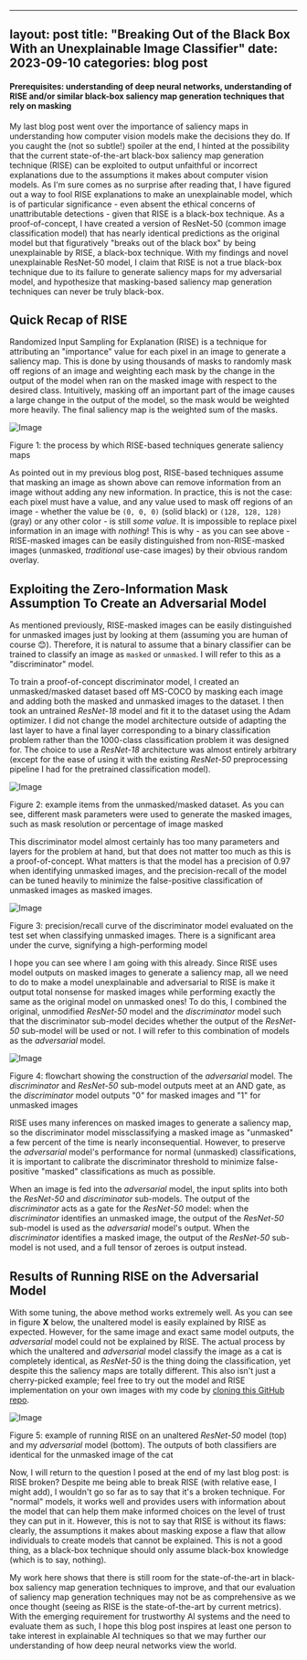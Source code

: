 
---
layout: post
title:  "Breaking Out of the Black Box With an Unexplainable Image Classifier"
date:   2023-09-10
categories: blog post
---
#### Prerequisites: understanding of deep neural networks, understanding of RISE and/or similar black-box saliency map generation techniques that rely on masking

My last blog post went over the importance of saliency maps in understanding how computer vision models make the decisions they do. If you caught the (not so subtle!) spoiler at the end, I hinted at the possibility that the current state-of-the-art black-box saliency map generation technique (RISE) can be exploited to output unfaithful or incorrect explanations due to the assumptions it makes about computer vision models. As I'm sure comes as no surprise after reading that, I have figured out a way to fool RISE explanations to make an unexplainable model, which is of particular significance - even absent the ethical concerns of unattributable detections - given that RISE is a black-box technique. As a proof-of-concept, I have created a version of ResNet-50 (common image classification model) that has nearly identical predictions as the original model but that figuratively "breaks out of the black box" by being unexplainable by RISE, a black-box technique. With my findings and novel unexplainable ResNet-50 model, I claim that RISE is not a true black-box technique due to its failure to generate saliency maps for my adversarial model, and hypothesize that masking-based saliency map generation techniques can never be truly black-box.

## Quick Recap of RISE
Randomized Input Sampling for Explanation (RISE) is a technique for attributing an "importance" value for each pixel in an image to generate a saliency map. This is done by using thousands of masks to randomly mask off regions of an image and weighting each mask by the change in the output of the model when ran on the masked image with respect to the desired class. Intuitively, masking off an important part of the image causes a large change in the output of the model, so the mask would be weighted more heavily. The final saliency map is the weighted sum of the masks.


![Image](https://camo.githubusercontent.com/a41672d5047e7c371e0854bd23b5cab5487a7a158aa41bd61470d9220dab62c6/68747470733a2f2f65636c697175652e6769746875622e696f2f7265702d696d67732f524953452f726973652d6f766572766965772e706e67 "Figure 1")

Figure 1: the process by which RISE-based techniques generate saliency maps

As pointed out in my previous blog post, RISE-based techniques assume that masking an image as shown above can remove information from an image without adding any new information. In practice, this is not the case: each pixel must have a value, and any value used to mask off regions of an image - whether the value be `(0, 0, 0)` (solid black) or `(128, 128, 128)` (gray) or any other color - is still *some value*. It is impossible to replace pixel information in an image with *nothing*! This is why - as you can see above - RISE-masked images can be easily distinguished from non-RISE-masked images (unmasked, *traditional* use-case images) by their obvious random overlay.

## Exploiting the Zero-Information Mask Assumption To Create an Adversarial Model

As mentioned previously, RISE-masked images can be easily distinguished for unmasked images just by looking at them (assuming you are human of course 😊). Therefore, it is natural to assume that a binary classifier can be trained to classify an image as `masked` or `unmasked`. I will refer to this as a "discriminator" model.

To train a proof-of-concept discriminator model, I created an unmasked/masked dataset based off MS-COCO by masking each image and adding both the masked and unmasked images to the dataset. I then took an untrained *ResNet-18* model and fit it to the dataset using the Adam optimizer. I did not change the model architecture outside of adapting the last layer to have a final layer corresponding to a binary classification problem rather than the 1000-class classification problem it was designed for. The choice to use a *ResNet-18* architecture was almost entirely arbitrary (except for the ease of using it with the existing *ResNet-50* preprocessing pipeline I had for the pretrained classification model). 

![Image](https://raw.githubusercontent.com/AdrianCiotinga/AdrianCiotinga.github.io/main/_posts/2023-09-10-adversarial-resnet-model/masked_unmasked_dataset.PNG)

Figure 2: example items from the unmasked/masked dataset. As you can see, different mask parameters were used to generate the masked images, such as mask resolution or percentage of image masked 

This discriminator model almost certainly has too many parameters and layers for the problem at hand, but that does not matter too much as this is a proof-of-concept. What matters is that the model has a precision of 0.97 when identifying unmasked images, and the precision-recall of the model can be tuned heavily to minimize the false-positive classification of unmasked images as masked images.

![Image](https://raw.githubusercontent.com/AdrianCiotinga/AdrianCiotinga.github.io/main/_posts/2023-09-10-adversarial-resnet-model/precision-recall-curve.PNG)

Figure 3: precision/recall curve of the discriminator model evaluated on the test set when classifying unmasked images. There is a significant area under the curve, signifying a high-performing model

I hope you can see where I am going with this already. Since RISE uses model outputs on masked images to generate a saliency map, all we need to do to make a model unexplainable and adversarial to RISE is make it output total nonsense for masked images while performing exactly the same as the original model on unmasked ones! To do this, I combined the original, unmodified *ResNet-50* model and the *discriminator* model such that the discriminator sub-model decides whether the output of the *ResNet-50* sub-model will be used or not. I will refer to this combination of models as the *adversarial* model.

![Image](https://raw.githubusercontent.com/AdrianCiotinga/AdrianCiotinga.github.io/main/_posts/2023-09-10-adversarial-resnet-model/flowchart.PNG)

Figure 4: flowchart showing the construction of the *adversarial* model. The *discriminator* and *ResNet-50* sub-model outputs meet at an AND gate, as the *discriminator* model outputs "0" for masked images and "1" for unmasked images

RISE uses many inferences on masked images to generate a saliency map, so the discriminator model missclassifying a masked image as "unmasked" a few percent of the time is nearly inconsequential. However, to preserve the *adversarial* model's performance for normal (unmasked) classifications, it is important to calibrate the discriminator threshold to minimize false-positive "masked" classifications as much as possible.


When an image is fed into the *adversarial* model, the input splits into both the *ResNet-50* and *discriminator* sub-models. The output of the *discriminator* acts as a gate for the *ResNet-50* model: when the *discriminator* identifies an unmasked image, the output of the *ResNet-50* sub-model is used as the *adversarial* model's output. When the *discriminator* identifies a masked image, the output of the *ResNet-50* sub-model is not used, and a full tensor of zeroes is output instead.

## Results of Running RISE on the Adversarial Model

With some tuning, the above method works extremely well. As you can see in figure **X** below, the unaltered model is easily explained by RISE as expected. However, for the same image and exact same model outputs, the *adversarial* model could not be explained by RISE. The actual process by which the unaltered and *adversarial* model classify the image as a cat is completely identical, as *ResNet-50* is the thing doing the classification, yet despite this the saliency maps are totally different. This also isn't just a cherry-picked example; feel free to try out the model and RISE implementation on your own images with my code by [cloning this GitHub repo](https://github.com/AdrianCiotinga/adversarial-resnet50/tree/master).

![Image](https://raw.githubusercontent.com/AdrianCiotinga/AdrianCiotinga.github.io/main/_posts/2023-09-10-adversarial-resnet-model/example.PNG)

Figure 5: example of running RISE on an unaltered *ResNet-50* model (top) and my *adversarial* model (bottom). The outputs of both classifiers are identical for the unmasked image of the cat

Now, I will return to the question I posed at the end of my last blog post: is RISE broken? Despite me being able to break RISE (with relative ease, I might add), I wouldn't go so far as to say that it's a broken technique. For "normal" models, it works well and provides users with information about the model that can help them make informed choices on the level of trust they can put in it. However, this is not to say that RISE is without its flaws: clearly, the assumptions it makes about masking expose a flaw that allow individuals to create models that cannot be explained. This is not a good thing, as a black-box technique should only assume black-box knowledge (which is to say, nothing).

My work here shows that there is still room for the state-of-the-art in black-box saliency map generation techniques to improve, and that our evaluation of saliency map generation techniques may not be as comprehensive as we once thought (seeing as RISE is the state-of-the-art by current metrics). With the emerging requirement for trustworthy AI systems and the need to evaluate them as such, I hope this blog post inspires at least one person to take interest in explainable AI techniques so that we may further our understanding of how deep neural networks view the world.
